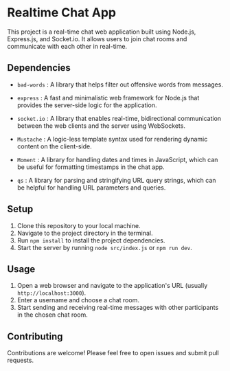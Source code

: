 # Realtime Chat App

This project is a real-time chat web application built using Node.js, Express.js, and Socket.io. It allows users to join chat rooms and communicate with each other in real-time.

## Dependencies

- `bad-words` :
  A library that helps filter out offensive words from messages.

- `express` :
  A fast and minimalistic web framework for Node.js that provides the server-side logic for the application.

- `socket.io` :
  A library that enables real-time, bidirectional communication between the web clients and the server using WebSockets.

- `Mustache` :
  A logic-less template syntax used for rendering dynamic content on the client-side.

- `Moment` :
  A library for handling dates and times in JavaScript, which can be useful for formatting timestamps in the chat app.

- `qs` :
  A library for parsing and stringifying URL query strings, which can be helpful for handling URL parameters and queries.

## Setup

1. Clone this repository to your local machine.
2. Navigate to the project directory in the terminal.
3. Run `npm install` to install the project dependencies.
4. Start the server by running `node src/index.js` or `npm run dev`.

## Usage

1. Open a web browser and navigate to the application's URL (usually `http://localhost:3000`).
2. Enter a username and choose a chat room.
3. Start sending and receiving real-time messages with other participants in the chosen chat room.

## Contributing

Contributions are welcome! Please feel free to open issues and submit pull requests.
